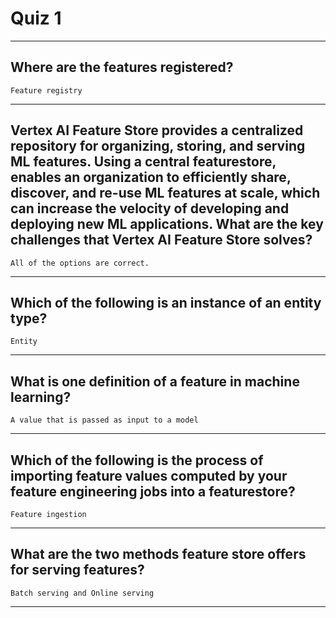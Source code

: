 # Quiz 1

---

## Where are the features registered?

`Feature registry`

---

## Vertex AI Feature Store provides a centralized repository for organizing, storing, and serving ML features. Using a central featurestore, enables an organization to efficiently share, discover, and re-use ML features at scale, which can increase the velocity of developing and deploying new ML applications. What are the key challenges that Vertex AI Feature Store solves?

`All of the options are correct.`

---

## Which of the following is an instance of an entity type?

`Entity`

---

## What is one definition of a feature in machine learning?

`A value that is passed as input to a model`

---

## Which of the following is the process of importing feature values computed by your feature engineering jobs into a featurestore?

`Feature ingestion`

---

## What are the two methods feature store offers for serving features?

`Batch serving and Online serving`

---
